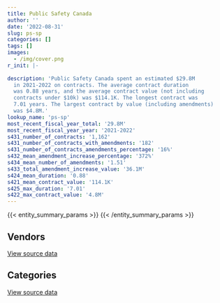 ```yaml
---
title: Public Safety Canada
author: ''
date: '2022-08-31'
slug: ps-sp
categories: []
tags: []
images:
  - /img/cover.png
r_init: |-
  
description: 'Public Safety Canada spent an estimated $29.8M
  in 2021-2022 on contracts. The average contract duration
  was 0.88 years, and the average contract value (not including
  contracts under $10k) was $114.1K. The longest contract was
  7.01 years. The largest contract by value (including amendments)
  was $4.8M.'
lookup_name: 'ps-sp'
most_recent_fiscal_year_total: '29.8M'
most_recent_fiscal_year_year: '2021-2022'
s431_number_of_contracts: '1,162'
s431_number_of_contracts_with_amendments: '182'
s431_number_of_contracts_amendments_percentage: '16%'
s432_mean_amendment_increase_percentage: '372%'
s434_mean_number_of_amendments: '1.51'
s433_total_amendment_increase_value: '36.1M'
s424_mean_duration: '0.88'
s421_mean_contract_value: '114.1K'
s425_max_duration: '7.01'
s422_max_contract_value: '4.8M'
---
```


<script src="/rmarkdown-libs/htmlwidgets/htmlwidgets.js"></script>
<link href="/rmarkdown-libs/datatables-css/datatables-crosstalk.css" rel="stylesheet" />
<script src="/rmarkdown-libs/datatables-binding/datatables.js"></script>
<script src="/rmarkdown-libs/jquery/jquery-3.6.0.min.js"></script>
<link href="/rmarkdown-libs/dt-core-bootstrap/css/dataTables.bootstrap.min.css" rel="stylesheet" />
<link href="/rmarkdown-libs/dt-core-bootstrap/css/dataTables.bootstrap.extra.css" rel="stylesheet" />
<script src="/rmarkdown-libs/dt-core-bootstrap/js/jquery.dataTables.min.js"></script>
<script src="/rmarkdown-libs/dt-core-bootstrap/js/dataTables.bootstrap.min.js"></script>
<link href="/rmarkdown-libs/crosstalk/css/crosstalk.min.css" rel="stylesheet" />
<script src="/rmarkdown-libs/crosstalk/js/crosstalk.min.js"></script>
<script src="/rmarkdown-libs/htmlwidgets/htmlwidgets.js"></script>
<link href="/rmarkdown-libs/datatables-css/datatables-crosstalk.css" rel="stylesheet" />
<script src="/rmarkdown-libs/datatables-binding/datatables.js"></script>
<script src="/rmarkdown-libs/jquery/jquery-3.6.0.min.js"></script>
<link href="/rmarkdown-libs/dt-core-bootstrap/css/dataTables.bootstrap.min.css" rel="stylesheet" />
<link href="/rmarkdown-libs/dt-core-bootstrap/css/dataTables.bootstrap.extra.css" rel="stylesheet" />
<script src="/rmarkdown-libs/dt-core-bootstrap/js/jquery.dataTables.min.js"></script>
<script src="/rmarkdown-libs/dt-core-bootstrap/js/dataTables.bootstrap.min.js"></script>
<link href="/rmarkdown-libs/crosstalk/css/crosstalk.min.css" rel="stylesheet" />
<script src="/rmarkdown-libs/crosstalk/js/crosstalk.min.js"></script>

{{< entity_summary_params >}}
{{< /entity_summary_params >}}

## Vendors

<div id="htmlwidget-1" style="width:100%;height:auto;" class="datatables html-widget"></div>
<script type="application/json" data-for="htmlwidget-1">{"x":{"style":"bootstrap","filter":"none","vertical":false,"data":[["<a href=\"/vendors/acart_communications/\">Acart Communications<\/a>","<a href=\"/vendors/act/\">ACT<\/a>","<a href=\"/vendors/adga_group/\">ADGA Group<\/a>","<a href=\"/vendors/adrm_technology_consulting/\">ADRM Technology Consulting<\/a>","<a href=\"/vendors/advanced_business_interiors/\">Advanced Business Interiors<\/a>","<a href=\"/vendors/aecom/\">AECOM<\/a>","<a href=\"/vendors/altis_human_resources/\">Altis Human Resources<\/a>","<a href=\"/vendors/artemp_personnel_services/\">Artemp Personnel Services<\/a>","<a href=\"/vendors/banfield_seguin/\">Banfield Seguin<\/a>","<a href=\"/vendors/bdo_canada/\">BDO Canada<\/a>","<a href=\"/vendors/bell_canada/\">Bell Canada<\/a>","<a href=\"/vendors/calian/\">Calian<\/a>","<a href=\"/vendors/canadian_corps_of_commissionaires/\">Canadian Corps of Commissionaires<\/a>","<a href=\"/vendors/carahsoft_technology/\">Carahsoft Technology<\/a>","<a href=\"/vendors/carleton_university/\">Carleton University<\/a>","<a href=\"/vendors/cbci_telecom/\">CBCI Telecom<\/a>","<a href=\"/vendors/cdw_canada/\">CDW Canada<\/a>","<a href=\"/vendors/cgi/\">CGI<\/a>","<a href=\"/vendors/charron_human_resources/\">Charron Human Resources<\/a>","<a href=\"/vendors/chubb_edwards/\">Chubb Edwards<\/a>","<a href=\"/vendors/cision_canada/\">Cision Canada<\/a>","<a href=\"/vendors/cistel_technology/\">Cistel Technology<\/a>","<a href=\"/vendors/cofomo/\">Cofomo<\/a>","<a href=\"/vendors/commvault_systems/\">Commvault Systems<\/a>","<a href=\"/vendors/contract_community/\">Contract Community<\/a>","<a href=\"/vendors/cossette_communications/\">Cossette Communications<\/a>","<a href=\"/vendors/csdc_systems/\">CSDC Systems<\/a>","<a href=\"/vendors/deloitte/\">Deloitte<\/a>","<a href=\"/vendors/donna_cona/\">Donna Cona<\/a>","<a href=\"/vendors/ebsco_canada/\">EBSCO Canada<\/a>","<a href=\"/vendors/eclipsys_solutions/\">Eclipsys Solutions<\/a>","<a href=\"/vendors/ecole_de_langues_abce/\">Ecole De Langues Abce<\/a>","<a href=\"/vendors/ekos_research_associates/\">Ekos Research Associates<\/a>","<a href=\"/vendors/elsevier/\">Elsevier<\/a>","<a href=\"/vendors/environics_research_group/\">Environics Research Group<\/a>","<a href=\"/vendors/esri/\">ESRI<\/a>","<a href=\"/vendors/excel_human_resources/\">Excel Human Resources<\/a>","<a href=\"/vendors/fast_forward_french/\">Fast Forward French<\/a>","<a href=\"/vendors/fast_track_staffing/\">Fast Track Staffing<\/a>","<a href=\"/vendors/ference_company_consulting/\">Ference Company Consulting<\/a>","<a href=\"/vendors/ford_motor_company/\">Ford Motor Company<\/a>","<a href=\"/vendors/gartner/\">Gartner<\/a>","<a href=\"/vendors/gc_strategies/\">GC Strategies<\/a>","<a href=\"/vendors/general_dynamics/\">General Dynamics<\/a>","<a href=\"/vendors/global_upholstery/\">Global Upholstery<\/a>","<a href=\"/vendors/graybridge_international_consulting/\">Graybridge International Consulting<\/a>","<a href=\"/vendors/hewlett_packard/\">Hewlett Packard<\/a>","<a href=\"/vendors/hypertec/\">Hypertec<\/a>","<a href=\"/vendors/ibm_canada/\">IBM Canada<\/a>","<a href=\"/vendors/ifathom/\">iFathom<\/a>","<a href=\"/vendors/ihs_global/\">IHS Global<\/a>","<a href=\"/vendors/imp_group/\">IMP Group<\/a>","<a href=\"/vendors/integra_networks/\">Integra Networks<\/a>","<a href=\"/vendors/ipsos/\">Ipsos<\/a>","<a href=\"/vendors/ipss/\">IPSS<\/a>","<a href=\"/vendors/john_wiley_sons/\">John Wiley Sons<\/a>","<a href=\"/vendors/kpmg/\">KPMG<\/a>","<a href=\"/vendors/lansdowne_technologies/\">Lansdowne Technologies<\/a>","<a href=\"/vendors/lexisnexis_canada/\">LexisNexis Canada<\/a>","<a href=\"/vendors/lumina_it/\">Lumina IT<\/a>","<a href=\"/vendors/maverin/\">Maverin<\/a>","<a href=\"/vendors/maxsys_staffing_and_consulting/\">Maxsys Staffing and Consulting<\/a>","<a href=\"/vendors/media_q/\">Media Q<\/a>","<a href=\"/vendors/microsoft_canada/\">Microsoft Canada<\/a>","<a href=\"/vendors/modis_canada/\">Modis Canada<\/a>","<a href=\"/vendors/morpho_canada/\">Morpho Canada<\/a>","<a href=\"/vendors/nations_translation_group/\">Nations Translation Group<\/a>","<a href=\"/vendors/nattiq/\">NATTIQ<\/a>","<a href=\"/vendors/nisha_techonologies/\">Nisha Techonologies<\/a>","<a href=\"/vendors/nitam_solutions/\">Nitam Solutions<\/a>","<a href=\"/vendors/northern_micro/\">Northern Micro<\/a>","<a href=\"/vendors/nova_networks/\">Nova Networks<\/a>","<a href=\"/vendors/opentext/\">OpenText<\/a>","<a href=\"/vendors/panasonic/\">Panasonic<\/a>","<a href=\"/vendors/pra/\">PRA<\/a>","<a href=\"/vendors/pricewaterhouse_coopers/\">Pricewaterhouse Coopers<\/a>","<a href=\"/vendors/printers_plus/\">Printers Plus<\/a>","<a href=\"/vendors/protak_consulting_group/\">Protak Consulting Group<\/a>","<a href=\"/vendors/qmr/\">QMR<\/a>","<a href=\"/vendors/quantum_management_services/\">Quantum Management Services<\/a>","<a href=\"/vendors/quintet_consulting/\">Quintet Consulting<\/a>","<a href=\"/vendors/raymond_chabot_grant_thornton/\">Raymond Chabot Grant Thornton<\/a>","<a href=\"/vendors/rhea/\">RHEA<\/a>","<a href=\"/vendors/ricoh/\">Ricoh<\/a>","<a href=\"/vendors/risk_sciences_international/\">Risk Sciences International<\/a>","<a href=\"/vendors/rogers/\">Rogers<\/a>","<a href=\"/vendors/samson_associes/\">Samson Associes<\/a>","<a href=\"/vendors/sas_institute/\">SAS Institute<\/a>","<a href=\"/vendors/sharp_electronics/\">Sharp Electronics<\/a>","<a href=\"/vendors/sierra_systems_group/\">Sierra Systems Group<\/a>","<a href=\"/vendors/simplex_grinnell/\">Simplex Grinnell<\/a>","<a href=\"/vendors/softchoice/\">Softchoice<\/a>","<a href=\"/vendors/stiff_sentences/\">Stiff Sentences<\/a>","<a href=\"/vendors/synersolutions_technologies/\">SynerSolutions Technologies<\/a>","<a href=\"/vendors/tag_hr/\">Tag HR<\/a>","<a href=\"/vendors/teknion/\">Teknion<\/a>","<a href=\"/vendors/teramach_technologies/\">Teramach Technologies<\/a>","<a href=\"/vendors/the_aim_group/\">The AIM Group<\/a>","<a href=\"/vendors/the_halifax_group/\">The Halifax Group<\/a>","<a href=\"/vendors/the_masha_krupp_translation_group/\">The Masha Krupp Translation Group<\/a>","<a href=\"/vendors/the_right_door_consulting/\">The Right Door Consulting<\/a>","<a href=\"/vendors/thomas_schmidt/\">Thomas Schmidt<\/a>","<a href=\"/vendors/thomson_reuters/\">Thomson Reuters<\/a>","<a href=\"/vendors/totem_offisource/\">Totem Offisource<\/a>","<a href=\"/vendors/trm_technologies/\">TRM Technologies<\/a>","<a href=\"/vendors/university_of_ottawa/\">University of Ottawa<\/a>","<a href=\"/vendors/university_of_waterloo/\">University of Waterloo<\/a>","<a href=\"/vendors/vmware/\">VMware<\/a>","<a href=\"/vendors/wolters_kluwer/\">Wolters Kluwer<\/a>","<a href=\"/vendors/workdynamics_technologies/\">WorkDynamics Technologies<\/a>","<a href=\"/vendors/worldreach_software/\">Worldreach Software<\/a>","<a href=\"/vendors/xerox/\">Xerox<\/a>"],[1113596.9,805.26,56867.79,285905.25,null,null,44421.29,179246.56,954471.56,27312.85,null,null,108197.02,40627.14,19117.96,241399.1,3414.14,24860,36985.89,33444.9,45001.12,1732.97,29618.36,12252.3,2798.69,2767204.79,25302.56,null,null,99012.11,81189.49,22739,194034.54,15766.94,17325.51,147304.84,18567.63,20000,null,null,null,150871.98,26029.6,null,2876.06,43229.98,30491.62,null,64542.1,null,148246.18,45997.42,null,75742.55,75716.7,34979.2,1334288.87,null,null,221879.79,110115.24,83996.81,null,437915.64,48292.73,5318.4,null,null,826595.62,16442.44,302018.78,70876.43,7737.87,null,null,null,176456.89,83487.34,330543.2,null,16488,730278.77,3159.96,681918.05,null,73972.02,30510,98504.53,3454.26,null,16863.61,44224.19,null,39550,null,null,36458.32,342248.75,15280.85,498466.38,null,null,905.29,null,1059.38,null,null,117548.78,28250,18635.79,666058.33,69881.27],[351626.72,42731.44,97259.86,286688.55,null,null,85654.54,468806.87,1966521.43,74161.15,179035.28,null,110722,74600.94,39532.04,248355.63,3423.49,null,8327.11,3289.65,46601.2,22652.43,null,null,13145.22,null,25446.88,24916.5,217188.22,268454.24,null,44599.26,107134.01,null,104018.02,129531.65,null,null,null,null,3000.49,null,116180.9,null,37890.15,60130.3,null,57189.3,28325.74,null,289869.57,98876.37,13003.19,147982.3,4563.75,45969.15,7756.47,null,null,94176.12,479787.85,248955.96,null,849336.92,null,10874.5,4386.6,null,2297683.07,20553.06,47662.88,21006.8,7759.07,19716.07,108197.5,null,48402.48,48948.74,203359.3,null,18066.86,1272400.65,21417.54,410463.17,23447.5,74174.68,36047,557190.35,3463.72,75243.23,8030.29,76342.11,null,5763,null,null,null,95707.92,null,345726.1,81360,271566.49,7363,null,21540.62,null,null,null,22907.36,31718.08,667883.15,13747.14],[null,59190.47,96994.13,null,11435.6,267682.07,594682.66,116157.26,2668163.34,null,332694.6,null,109157.6,3764.01,null,14391.85,null,null,null,14294.29,24860,null,null,null,33410.78,2552453.13,31728.15,null,85820.36,130696.79,null,6310.96,48978.39,null,72036.65,129389.63,null,null,null,null,52151.42,null,null,79989.52,null,19405.99,30657.06,63280,229052.4,24000,null,160226.21,null,107531.33,116757.75,7273.91,null,129526.25,null,44672.73,478476.95,44893.7,16950,1135949.28,null,null,670479.85,6921.25,31198.86,null,1715964.32,null,null,null,null,null,10384.7,null,244869.82,0,88567.03,1340098.67,null,428965.5,null,73972.02,107460.43,171706.1,3454.26,742264.26,null,32906.36,null,420699,127496.54,null,null,329940.48,65257.5,6097.09,93950.62,401302.7,6437.59,12806.29,null,null,22600,null,13560,21355.92,693503.79,null],[null,54058.13,48629.93,null,null,272155.86,712283.88,39324,2668163.34,null,146060.41,282900.97,71950.69,68962.79,null,119343.88,4589.48,null,null,null,null,null,null,null,null,7468386.87,19075.12,58066.28,1646.57,null,null,null,173762.2,null,154296.26,101759.38,19967.1,5427.61,61782.75,80230,null,87431.6,null,null,null,140554.72,215188.95,135543.5,701650.42,null,null,null,87326.4,69280.46,355198.14,28950.87,null,null,9361.62,76089.7,478476.95,null,null,943965.8,null,null,728594.72,17995.25,90473.27,null,2390990.02,null,null,null,18186.7,60754.32,null,null,194963.94,null,24446.1,1303337.53,null,379186.76,null,43369.9,185887.57,174697.65,3454.26,742264.26,null,66731.94,21187.5,420699,153079.73,140857.68,null,null,null,null,202003.16,100050.81,null,20109.48,null,39500,null,null,30815.1,147926.14,259495.37,null]],"container":"<table class=\"table table-striped table-hover row-border order-column display\">\n  <thead>\n    <tr>\n      <th>Vendor<\/th>\n      <th>2018-2019<\/th>\n      <th>2019-2020<\/th>\n      <th>2020-2021<\/th>\n      <th>2021-2022<\/th>\n    <\/tr>\n  <\/thead>\n<\/table>","options":{"order":[[4,"desc"]],"pageLength":10,"autoWidth":true,"columnDefs":[{"targets":1,"render":"function(data, type, row, meta) {\n    return type !== 'display' ? data : DTWidget.formatCurrency(data, \"$\", 2, 3, \",\", \".\", true, null);\n  }"},{"targets":2,"render":"function(data, type, row, meta) {\n    return type !== 'display' ? data : DTWidget.formatCurrency(data, \"$\", 2, 3, \",\", \".\", true, null);\n  }"},{"targets":3,"render":"function(data, type, row, meta) {\n    return type !== 'display' ? data : DTWidget.formatCurrency(data, \"$\", 2, 3, \",\", \".\", true, null);\n  }"},{"targets":4,"render":"function(data, type, row, meta) {\n    return type !== 'display' ? data : DTWidget.formatCurrency(data, \"$\", 2, 3, \",\", \".\", true, null);\n  }"},{"width":"16%","targets":[1,2,3,4]},{"className":"dt-right","targets":[1,2,3,4]}],"orderClasses":false}},"evals":["options.columnDefs.0.render","options.columnDefs.1.render","options.columnDefs.2.render","options.columnDefs.3.render"],"jsHooks":[]}</script>
<p class="text-right">
<a href="https://github.com/GoC-Spending/contracts-data/tree/main/data/out/departments/ps-sp/summary_by_fiscal_year_by_vendor.csv" class="source-data-link btn btn-link">View source data</a>
</p>

## Categories

<div id="htmlwidget-2" style="width:100%;height:auto;" class="datatables html-widget"></div>
<script type="application/json" data-for="htmlwidget-2">{"x":{"style":"bootstrap","filter":"none","vertical":false,"data":[["<a href=\"/categories/facilities_and_construction/\">Facilities and construction<\/a>","<a href=\"/categories/office_management/\">Office management<\/a>","<a href=\"/categories/professional_services/\">Professional services<\/a>","<a href=\"/categories/information_technology/\">Information technology<\/a>","<a href=\"/categories/medical/\">Medical<\/a>","<a href=\"/categories/transportation_and_logistics/\">Transportation and logistics<\/a>","<a href=\"/categories/travel/\">Travel<\/a>","<a href=\"/categories/security_and_protection/\">Security and protection<\/a>","<a href=\"/categories/human_capital/\">Human capital<\/a>"],[77986.51,2874825.46,12645686.71,4664790.04,null,null,null,288364.48,937542.99],[71615.1,625315.05,9925432.5,6770049.59,null,3000.49,17516.67,265670.22,1100642.73],[36535.95,570946.62,12464483.02,7396771.48,6009.6,52151.42,null,265220.02,616127.97],[429486.87,1138094.82,19090243,7991032.94,8501.96,null,null,120580.62,1052184.47]],"container":"<table class=\"table table-striped table-hover row-border order-column display\">\n  <thead>\n    <tr>\n      <th>Category<\/th>\n      <th>2018-2019<\/th>\n      <th>2019-2020<\/th>\n      <th>2020-2021<\/th>\n      <th>2021-2022<\/th>\n    <\/tr>\n  <\/thead>\n<\/table>","options":{"order":[[4,"desc"]],"dom":"t","pageLength":30,"autoWidth":true,"columnDefs":[{"targets":1,"render":"function(data, type, row, meta) {\n    return type !== 'display' ? data : DTWidget.formatCurrency(data, \"$\", 2, 3, \",\", \".\", true, null);\n  }"},{"targets":2,"render":"function(data, type, row, meta) {\n    return type !== 'display' ? data : DTWidget.formatCurrency(data, \"$\", 2, 3, \",\", \".\", true, null);\n  }"},{"targets":3,"render":"function(data, type, row, meta) {\n    return type !== 'display' ? data : DTWidget.formatCurrency(data, \"$\", 2, 3, \",\", \".\", true, null);\n  }"},{"targets":4,"render":"function(data, type, row, meta) {\n    return type !== 'display' ? data : DTWidget.formatCurrency(data, \"$\", 2, 3, \",\", \".\", true, null);\n  }"},{"width":"16%","targets":[1,2,3,4]},{"className":"dt-right","targets":[1,2,3,4]}],"orderClasses":false,"lengthMenu":[10,25,30,50,100]}},"evals":["options.columnDefs.0.render","options.columnDefs.1.render","options.columnDefs.2.render","options.columnDefs.3.render"],"jsHooks":[]}</script>
<p class="text-right">
<a href="https://github.com/GoC-Spending/contracts-data/tree/main/data/out/departments/ps-sp/summary_by_fiscal_year_by_category.csv" class="source-data-link btn btn-link">View source data</a>
</p>
